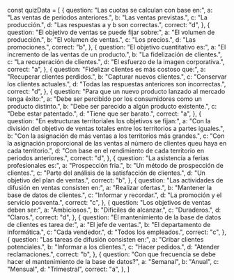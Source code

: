 const quizData = [
  {
    question: "Las cuotas se calculan con base en:",
    a: "Las ventas de periodos anteriores.",
    b: "Las ventas previstas.",
    c: "La producción.",
    d: "Las respuestas a y b son correctas.",
    correct: "d",
  },
  {
    question: "El objetivo de ventas se puede fijar sobre:",
    a: "El volumen de producción.",
    b: "El volumen de ventas.",
    c: "Los precios.",
    d: "Las promociones.",
    correct: "b",
  },
  {
    question: "El objetivo cuantitativo es:",
    a: "El incremento de las ventas de un producto.",
    b: "La fidelización de clientes.",
    c: "La recuperación de clientes.",
    d: "El esfuerzo de la imagen corporativa.",
    correct: "a",
  },
  {
    question: "Fidelizar clientes es más costoso que:",
    a: "Recuperar clientes perdidos.",
    b: "Capturar nuevos clientes.",
    c: "Conservar los clientes actuales.",
    d: "Todas las respuestas anteriores son incorrectas.",
    correct: "d",
  },
  {
    question: "Para que un nuevo producto lanzado al mercado tenga éxito:",
    a: "Debe ser percibido por los consumidores como un producto distinto.",
    b: "Debe ser parecido a algún producto existente.",
    c: "Debe estar patentado.",
    d: "Tiene que ser barato.",
    correct: "a",
  },
  {
    question: "En estructuras territoriales los objetivos se fijan:",
    a: "Con la división del objetivo de ventas totales entre los territorios a partes iguales.",
    b: "Con la asignación de más ventas a los territorios más grandes.",
    c: "Con la asignación proporcional de las ventas al número de clientes queu haya en cada territorio.",
    d: "Con base en el rendimiento de cada territorio en periodos anteriores.",
    correct: "d",
  },
  {
    question: "La asistencia a ferias profesionales es:",
    a: "Prospección fria.",
    b: "Un método de prospección de clientes.",
    c: "Parte del análisis de la satisfacción de clientes.",
    d: "Un objetivo del plan de ventas.",
    correct: "b",
  },
  {
    question: "Las actividades de difusión en ventas consisten en:",
    a: "Realizar ofertas.",
    b: "Mantener la base de datos de clientes.",
    c: "Informar y recordar.",
    d: "La promoción y el servicio posventa.",
    correct: "c",
  },
  {
    question: "Los objetivos de ventas deben ser:",
    a: "Ambiciosos.",
    b: "Dificiles de alcanzar.",
    c: "Duraderos.",
    d: "Claros.",
    correct: "d",
  },
  {
    question: "El mantenimiento de la base de datos de clientes es tarea de:",
    a: "El jefe de ventas.",
    b: "El departamento de informática.",
    c: "Cada vendedor.",
    d: "Todos los empleados.",
    correct: "c",
  },
  {
    question: "Las tareas de difusión consisten en:",
    a: "Cribar clientes potenciales.",
    b: "Informar a los clientes.",
    c: "Hacer pedidos.",
    d: "Atender reclamaciones.",
    correct: "b",
  },
  {
    question: "Con que frecuencia se debe hacer el mantenimiento de la base de datos?",
    a: "Semanal",
    b: "Anual",
    c: "Mensual",
    d: "Trimestral",
    correct: "a",
  },
]